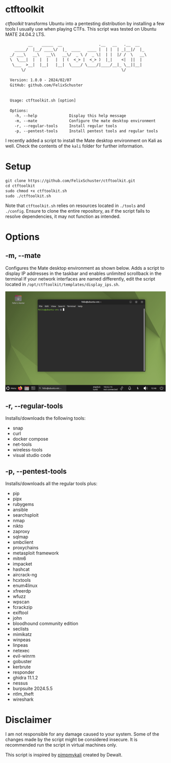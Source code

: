 # ctftoolkit

*ctftoolkit* transforms Ubuntu into a pentesting distribution by installing a few tools I usually use when playing CTFs.
This script was tested on Ubuntu MATE 24.04.2 LTS.

```
          __    _____  __                .__   __   .__  __
    _____/  |__/ ____\/  |_  ____   ____ |  | |  | _|__|/  |_ 
  _/ ___\   __\   __\\   __\/  _ \ /  _ \|  | |  |/ /  \   __\
  \  \___|  |  |  |   |  | (  <_> |  <_> )  |_|    <|  ||  |
   \___  >__|  |__|   |__|  \____/ \____/|____/__|_ \__||__|
       \/                                          \/

  Version: 1.0.0 - 2024/02/07
  GitHub: github.com/FelixSchuster


  Usage: ctftoolkit.sh [option]

  Options:
    -h, --help              Display this help message
    -m, --mate              Configure the mate desktop environment
    -r, --regular-tools     Install regular tools
    -p, --pentest-tools     Install pentest tools and regular tools
```

I recently added a script to install the Mate desktop environment on Kali as well.
Check the contents of the `kali` folder for further information.

# Setup
```
git clone https://github.com/FelixSchuster/ctftoolkit.git
cd ctftoolkit
sudo chmod +x ctftoolkit.sh
sudo ./ctftoolkit.sh
```
Note that `ctftoolkit.sh` relies on resources located in `./tools` and `./config`.
Ensure to clone the entire repository, as if the script fails to resolve dependencies, it may not function as intended.

# Options

## -m, --mate
Configures the Mate desktop environment as shown below.
Adds a script to display IP addresses in the taskbar and enables unlimited scrollback in the terminal
If your network interfaces are named differently, edit the script located in `/opt/ctftoolkit/templates/display_ips.sh`.

![Mate Desktop](./img/mate-desktop.png)

## -r, --regular-tools
Installs/downloads the following tools:

- snap
- curl
- docker compose
- net-tools
- wireless-tools
- visual studio code

## -p, --pentest-tools

Installs/downloads all the regular tools plus:
- pip
- pipx
- rubygems
- ansible
- searchsploit
- nmap
- nikto
- zaproxy
- sqlmap
- smbclient
- proxychains
- metasploit framework
- mitm6
- impacket
- hashcat
- aircrack-ng
- hcxtools
- enum4linux
- xfreerdp
- wfuzz
- wpscan
- fcrackzip
- exiftool
- john
- bloodhound community edition
- seclists
- mimikatz
- winpeas
- linpeas
- netexec
- evil-winrm
- gobuster
- kerbrute
- responder
- ghidra 11.1.2
- nessus
- burpsuite 2024.5.5
- ntlm_theft
- wireshark

# Disclaimer
I am not responsible for any damage caused to your system. Some of the changes made by the script might be considered insecure. It is recommended run the script in virtual machines only.

This script is inspired by [pimpmykali](https://github.com/Dewalt-arch/pimpmykali.git) created by Dewalt.
